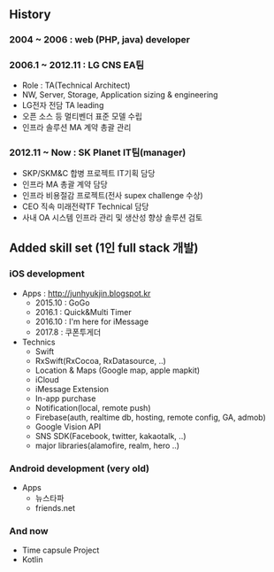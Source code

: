 ## History
### 2004 ~ 2006 : web (PHP, java) developer
### 2006.1 ~ 2012.11 : LG CNS EA팀
 + Role : TA(Technical Architect)
 + NW, Server, Storage, Application sizing & engineering
 + LG전자 전담 TA leading
 + 오픈 소스 등 멀티벤더 표준 모델 수립
 + 인프라 솔루션 MA 계약 총괄 관리
### 2012.11 ~ Now : SK Planet IT팀(manager)
 + SKP/SKM&C 합병 프로젝트 IT기획 담당
 + 인프라 MA 총괄 계약 담당
 + 인프라 비용절감 프로젝트(전사 supex challenge 수상) 
 + CEO 직속 미래전략TF Technical 담당
 + 사내 OA 시스템 인프라 관리 및 생산성 향상 솔루션 검토


## Added skill set (1인 full stack 개발)
### iOS development
 + Apps : http://junhyukjin.blogspot.kr
    + 2015.10 : GoGo
    + 2016.1 : Quick&Multi Timer
    + 2016.10 : I'm here for iMessage
    + 2017.8 : 쿠폰투게더
  + Technics
    + Swift 
    + RxSwift(RxCocoa, RxDatasource, ..)
    + Location & Maps (Google map, apple mapkit)
    + iCloud
    + iMessage Extension
    + In-app purchase
    + Notification(local, remote push)
    + Firebase(auth, realtime db, hosting, remote config, GA, admob)
    + Google Vision API
    + SNS SDK(Facebook, twitter, kakaotalk, ..)
    + major libraries(alamofire, realm, hero ..)

### Android development (very old)
  + Apps
    + 뉴스타파
    + friends.net

### And now
  + Time capsule Project
  + Kotlin
